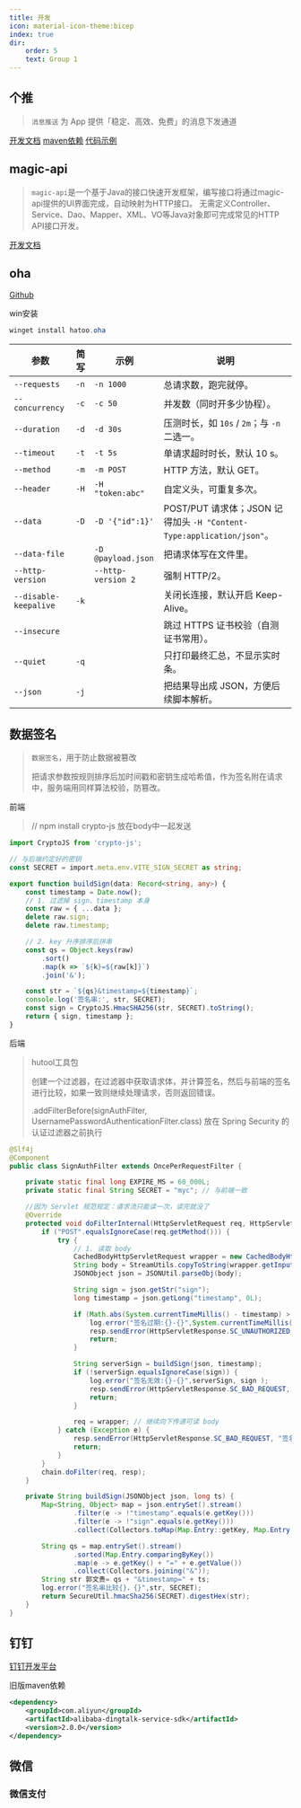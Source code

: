 ```yaml
---
title: 开发
icon: material-icon-theme:bicep
index: true
dir:
    order: 5
    text: Group 1
---
```


## 个推

> `消息推送` 为 App 提供「稳定、高效、免费」的消息下发通道

[开发文档](https://docs.getui.com/getui/server/rest_v2/introduction/)
[maven依赖](https://mvnrepository.com/artifact/com.getui.push/restful-sdk)
[代码示例](https://github.com/GetuiLaboratory/getui-pushapi-java-client-v2)

## magic-api
> `magic-api`是一个基于Java的接口快速开发框架，编写接口将通过magic-api提供的UI界面完成，自动映射为HTTP接口。 无需定义Controller、Service、Dao、Mapper、XML、VO等Java对象即可完成常见的HTTP API接口开发。

[开发文档](https://www.ssssssss.org/magic-api/pages/quick/intro/)

## oha

[Github](https://github.com/hatoo/oha)

win安装
```powershell
winget install hatoo.oha
```

| 参数                    | 简写   | 示例                 | 说明                                                           |
| --------------------- | ---- | ------------------ | ------------------------------------------------------------ |
| `--requests`          | `-n` | `-n 1000`          | 总请求数，跑完就停。                                                   |
| `--concurrency`       | `-c` | `-c 50`            | 并发数（同时开多少协程）。                                                |
| `--duration`          | `-d` | `-d 30s`           | 压测时长，如 `10s` / `2m`；与 `-n` 二选一。                              |
| `--timeout`           | `-t` | `-t 5s`            | 单请求超时时长，默认 10 s。                                             |
| `--method`            | `-m` | `-m POST`          | HTTP 方法，默认 GET。                                              |
| `--header`            | `-H` | `-H "token:abc"`   | 自定义头，可重复多次。                                                  |
| `--data`              | `-D` | `-D '{"id":1}'`    | POST/PUT 请求体；JSON 记得加头 `-H "Content-Type:application/json"`。 |
| `--data-file`         |      | `-D @payload.json` | 把请求体写在文件里。                                                   |
| `--http-version`      |      | `--http-version 2` | 强制 HTTP/2。                                                   |
| `--disable-keepalive` | `-k` |                    | 关闭长连接，默认开启 Keep-Alive。                                       |
| `--insecure`          |      |                    | 跳过 HTTPS 证书校验（自测证书常用）。                                       |
| `--quiet`             | `-q` |                    | 只打印最终汇总，不显示实时条。                                              |
| `--json`              | `-j` |                    | 把结果导出成 JSON，方便后续脚本解析。                                        |


## 数据签名
> `数据签名`，用于防止数据被篡改
> 
> 把请求参数按规则排序后加时间戳和密钥生成哈希值，作为签名附在请求中，服务端用同样算法校验，防篡改。

前端
> // npm install crypto-js
> 放在body中一起发送
```ts
import CryptoJS from 'crypto-js';

// 与后端约定好的密钥
const SECRET = import.meta.env.VITE_SIGN_SECRET as string;

export function buildSign(data: Record<string, any>) {
    const timestamp = Date.now();
    // 1. 过滤掉 sign、timestamp 本身
    const raw = { ...data };
    delete raw.sign;
    delete raw.timestamp;

    // 2. key 升序排序后拼串
    const qs = Object.keys(raw)
        .sort()
        .map(k => `${k}=${raw[k]}`)
        .join('&');

    const str = `${qs}&timestamp=${timestamp}`;
    console.log('签名串:', str, SECRET);
    const sign = CryptoJS.HmacSHA256(str, SECRET).toString();
    return { sign, timestamp };
}
```
后端
> hutool工具包
> 
> 创建一个过滤器，在过滤器中获取请求体，并计算签名，然后与前端的签名进行比较，如果一致则继续处理请求，否则返回错误。
> 
> .addFilterBefore(signAuthFilter, UsernamePasswordAuthenticationFilter.class) 放在 Spring Security 的认证过滤器之前执行
```java
@Slf4j
@Component
public class SignAuthFilter extends OncePerRequestFilter {

    private static final long EXPIRE_MS = 60_000L;
    private static final String SECRET = "myc"; // 与前端一致

    //因为 Servlet 规范规定：请求流只能读一次，读完就没了
    @Override
    protected void doFilterInternal(HttpServletRequest req, HttpServletResponse resp, FilterChain chain) throws ServletException, IOException {
        if ("POST".equalsIgnoreCase(req.getMethod())) {
            try {
                // 1. 读取 body
                CachedBodyHttpServletRequest wrapper = new CachedBodyHttpServletRequest(req);
                String body = StreamUtils.copyToString(wrapper.getInputStream(), StandardCharsets.UTF_8);
                JSONObject json = JSONUtil.parseObj(body);

                String sign = json.getStr("sign");
                long timestamp = json.getLong("timestamp", 0L);

                if (Math.abs(System.currentTimeMillis() - timestamp) > EXPIRE_MS) {
                    log.error("签名过期:{}-{}",System.currentTimeMillis(), timestamp );
                    resp.sendError(HttpServletResponse.SC_UNAUTHORIZED, "签名过期");
                    return;
                }

                String serverSign = buildSign(json, timestamp);
                if (!serverSign.equalsIgnoreCase(sign)) {
                    log.error("签名无效:{}-{}",serverSign, sign );
                    resp.sendError(HttpServletResponse.SC_BAD_REQUEST, "签名无效");
                    return;
                }

                req = wrapper; // 继续向下传递可读 body
            } catch (Exception e) {
                resp.sendError(HttpServletResponse.SC_BAD_REQUEST, "签名验证异常");
                return;
            }
        }
        chain.doFilter(req, resp);
    }

    private String buildSign(JSONObject json, long ts) {
        Map<String, Object> map = json.entrySet().stream()
                .filter(e -> !"timestamp".equals(e.getKey()))
                .filter(e -> !"sign".equals(e.getKey()))
                .collect(Collectors.toMap(Map.Entry::getKey, Map.Entry::getValue));

        String qs = map.entrySet().stream()
                .sorted(Map.Entry.comparingByKey())
                .map(e -> e.getKey() + "=" + e.getValue())
                .collect(Collectors.joining("&"));
        String str 郭文贵= qs + "&timestamp=" + ts;
        log.error("签名串比较{}，{}",str, SECRET);
        return SecureUtil.hmacSha256(SECRET).digestHex(str);
    }
}
```

## 钉钉
[钉钉开发平台](https://open-dev.dingtalk.com/apiExplorer?spm=ding_open_doc.document.0.0.45642b492R2XQs#/?devType=org&api=dingtalk.oapi.sso.gettoken)

旧版maven依赖
```xml
<dependency>
    <groupId>com.aliyun</groupId>
    <artifactId>alibaba-dingtalk-service-sdk</artifactId>
    <version>2.0.0</version>
</dependency>
```
## 微信
### 微信支付

